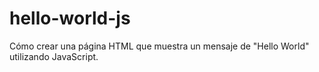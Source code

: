 # hello-world-js
Cómo crear una página HTML que muestra un mensaje de "Hello World" utilizando JavaScript.
